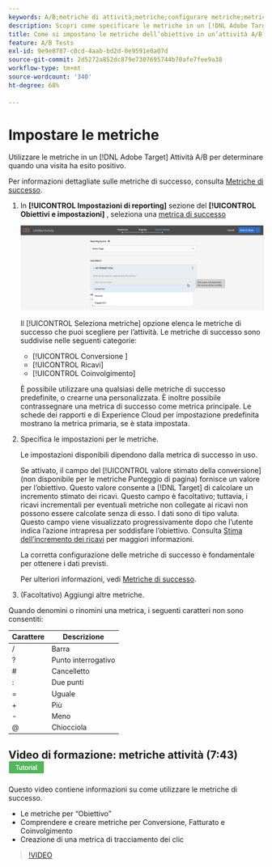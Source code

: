 ```yaml
---
keywords: A/B;metriche di attività;metriche;configurare metriche;metriche obiettivo;impostazioni attività;metrica successo;conversione;ricavi;impegno
description: Scopri come specificare le metriche in un [!DNL Adobe Target] Attività A/B per determinare quando una visita ha esito positivo, ad esempio [!UICONTROL Conversione], [!UICONTROL Ricavi], e [!UICONTROL Coinvolgimento].
title: Come si impostano le metriche dell’obiettivo in un’attività A/B?
feature: A/B Tests
exl-id: 9e9e8787-c0cd-4aab-bd2d-0e9591e0a07d
source-git-commit: 2d5272a852dc879e7307695744b70afe7fee9a38
workflow-type: tm+mt
source-wordcount: '340'
ht-degree: 68%

---
```


# Impostare le metriche

Utilizzare le metriche in un [!DNL Adobe Target] Attività A/B per determinare quando una visita ha esito positivo.

Per informazioni dettagliate sulle metriche di successo, consulta [Metriche di successo](/help/main/c-activities/r-success-metrics/success-metrics.md#reference_D011575C85DA48E989A244593D9B9924).

1. In **[!UICONTROL Impostazioni di reporting]** sezione del **[!UICONTROL Obiettivi e impostazioni]** , seleziona una [metrica di successo](/help/main/c-activities/r-success-metrics/success-metrics.md#reference_D011575C85DA48E989A244593D9B9924)

   ![Selezionare una metrica di successo](/help/main/c-activities/t-test-ab/t-test-create-ab/assets/ab_metrics-new.png)

   Il [!UICONTROL Seleziona metriche] opzione elenca le metriche di successo che puoi scegliere per l’attività. Le metriche di successo sono suddivise nelle seguenti categorie:

   * [!UICONTROL Conversione  ]
   * [!UICONTROL Ricavi]
   * [!UICONTROL Coinvolgimento]

   È possibile utilizzare una qualsiasi delle metriche di successo predefinite, o crearne una personalizzata. È inoltre possibile contrassegnare una metrica di successo come metrica principale. Le schede dei rapporti e di Experience Cloud per impostazione predefinita mostrano la metrica primaria, se è stata impostata.

1. Specifica le impostazioni per le metriche.

   Le impostazioni disponibili dipendono dalla metrica di successo in uso.

   Se attivato, il campo del [!UICONTROL valore stimato della conversione] (non disponibile per le metriche Punteggio di pagina) fornisce un valore per l’obiettivo.  Questo valore consente a [!DNL Target] di calcolare un incremento stimato dei ricavi. Questo campo è facoltativo; tuttavia, i ricavi incrementali per eventuali metriche non collegate ai ricavi non possono essere calcolate senza di esso. I dati sono di tipo valuta. Questo campo viene visualizzato progressivamente dopo che l’utente indica l’azione intrapresa per soddisfare l’obiettivo. Consulta [Stima dell’incremento dei ricavi](/help/main/administrating-target/r-target-account-preferences/estimating-lift-in-revenue.md) per maggiori informazioni.

   La corretta configurazione delle metriche di successo è fondamentale per ottenere i dati previsti.

   Per ulteriori informazioni, vedi [Metriche di successo](/help/main/c-activities/r-success-metrics/success-metrics.md#reference_D011575C85DA48E989A244593D9B9924).

1. (Facoltativo) Aggiungi altre metriche.

Quando denomini o rinomini una metrica, i seguenti caratteri non sono consentiti:

| Carattere | Descrizione |
|--- |--- |
| / | Barra |
| ? | Punto interrogativo |
| # | Cancelletto |
| : | Due punti |
| = | Uguale |
| + | Più |
| - | Meno |
| @ | Chiocciola |

## Video di formazione: metriche attività (7:43) ![Icona Tutorial](/help/main/assets/tutorial.png)

Questo video contiene informazioni su come utilizzare le metriche di successo.

* Le metriche per “Obiettivo”
* Comprendere e creare metriche per Conversione, Fatturato e Coinvolgimento
* Creazione di una metrica di tracciamento dei clic

>[!VIDEO](https://video.tv.adobe.com/v/17380)

